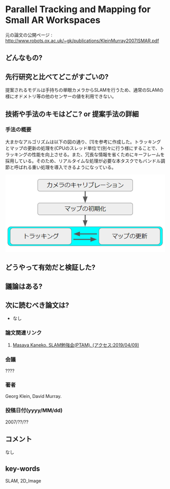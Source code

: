 # Parallel Tracking and Mapping for Small AR Workspaces

元の論文の公開ページ : http://www.robots.ox.ac.uk/~gk/publications/KleinMurray2007ISMAR.pdf

## どんなもの?

## 先行研究と比べてどこがすごいの?
提案されるモデルは手持ちの単眼カメラからSLAMを行うため、通常のSLAMの様にオドメトリ等の他のセンサーの値を利用できない。

## 技術や手法のキモはどこ? or 提案手法の詳細
### 手法の概要
大まかなアルゴリズムは以下の図の通り、[1]を参考に作成した。トラッキングとマップの更新の処理を(CPUのスレッド単位で)別々に行う様にすることで、トラッキングの性能を向上させる。また、冗長な情報を省くためにキーフレームを採用している。そのため、リアルタイムな処理が必要な本タスクでもバンドル調節と呼ばれる重い処理を導入できるようになっている。

![overall](img/PTaMfSAW/overall.png)



## どうやって有効だと検証した?

## 議論はある?

## 次に読むべき論文は?
- なし

### 論文関連リンク
1. [Masaya Kaneko. SLAM勉強会(PTAM). (アクセス:2019/04/09)](https://www.slideshare.net/MasayaKaneko/slamptam)

### 会議
????

### 著者
Georg Klein, David Murray.

### 投稿日付(yyyy/MM/dd)
2007/??/??

## コメント
なし

## key-words
SLAM, 2D_Image